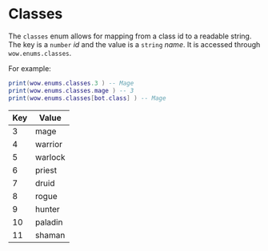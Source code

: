 # Classes

The `classes` enum allows for mapping from a class id to a readable string. The key is a `number` _id_ and the value is a `string` _name_. It is accessed through `wow.enums.classes`.

For example:

```lua
print(wow.enums.classes.3 ) -- Mage
print(wow.enums.classes.mage ) -- 3
print(wow.enums.classes[bot.class] ) -- Mage
```

| Key | Value   |
| --- | ------- |
| 3   | mage    |
| 4   | warrior |
| 5   | warlock |
| 6   | priest  |
| 7   | druid   |
| 8   | rogue   |
| 9   | hunter  |
| 10  | paladin |
| 11  | shaman  |